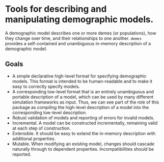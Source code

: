 # Tools for describing and manipulating demographic models.

A demographic model describes one or more demes (or populations),
how they change over time, and their relationships to one another.
`demes` provides a self-contained and unambiguous in-memory description
of a demographic model.

## Goals
- A simple declarative high-level format for specifying demographic models. This format is 
  intended to be human-readable and to make it easy to correctly specify models.
- A corresponding low-level format that is an entirely unambiguous and portable description 
  of a model, which can be used by many different simulation frameworks as input. Thus,
  we can see part of the role of this package as *compiling* the high-level description of 
  a model into the corresponding low-level description.
- Robust validation of models and reporting of errors for invalid models.
- Incremental. A model can be constructed incrementally, remaining valid
  at each step of construction.
- Extensible. It should be easy to extend the in-memory description with
  additional properties.
- Mutable. When modifying an existing model, changes should cascade naturally
  through to dependent properties. Incompatibilities should be reported.

